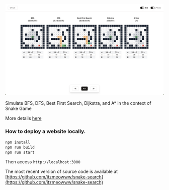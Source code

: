 ![screen shot](imgs/screenshot.png)

Simulate BFS, DFS, Best First Search, Dijkstra, and A\* in the context of Snake Game

More details  [here](https://snake.thnsnkmd.com/en/about)

### How to deploy a website locally.

```
npm install
npm run build
npm run start
```

Then access `http://localhost:3000`

The most recent version of source code is available at [https://github.com/itzmeowww/snake-search](https://github.com/itzmeowww/snake-search)